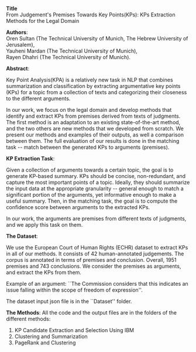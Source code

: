 **Title** <br />
From Judgement's Premises Towards Key Points(KPs): KPs Extraction Methods for the Legal Domain

**Authors**: <br />
Oren Sultan (The Technical University of Munich, The Hebrew University of Jerusalem), <br />
Yauheni Mardan (The Technical University of Munich), <br />
Rayen Dhahri (The Technical University of Munich).

**Abstract**:

Key Point Analysis(KPA) is a relatively new task in NLP that combines summarization and classification by extracting argumentative key points (KPs) 
for a topic from a collection of texts and categorizing their closeness to the different arguments.

In our work, we focus on the legal domain and develop methods that identify and extract KPs from premises derived from texts of judgments. 
The first method is an adaptation to an existing state-of-the-art method, and the two others are new methods that we developed from scratch. 
We present our methods and examples of their outputs, as well a comparison between them. 
The full evaluation of our results is done in the matching task -- match between the generated KPs to arguments (premises). 

**KP Extraction Task**:

Given a collection of arguments towards a certain topic, the goal is to generate KP-based summary. 
KPs should be concise, non-redundant, and capture the most important points of a topic. 
Ideally, they should summarize the input data at the appropriate granularity -- general enough to match a significant portion of the arguments, 
yet informative enough to make a useful summary. Then, in the matching task, the goal is to compute the confidence score between arguments to the extracted KPs. 

In our work, the arguments are premises from different texts of judgments, and we apply this task on them. 

**The Dataset**:

We use the European Court of Human Rights (ECHR) dataset to extract KPs in all of our methods. It consists of 42 human-annotated judgements. 
The corpus is annotated in terms of premises and conclusion. Overall, 1951 premises and 743 conclusions. 
We consider the premises as arguments, and extract the KPs from them. 

Example of an argument: 
``The Commission considers that this indicates an issue falling within the scope of freedom of expression''.

The dataset input json file is in the ``Dataset'' folder.

**The Methods**:
All the code and the output files are in the folders of the different methods:
1) KP Candidate Extraction and Selection Using IBM
2) Clustering and Summarization
3) PageRank and Clustering
